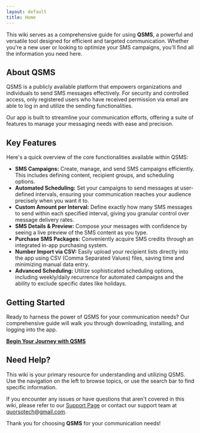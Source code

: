 ```yaml
---
layout: default
title: Home
---
```


This wiki serves as a comprehensive guide for using **QSMS**, a powerful and versatile tool designed for efficient and targeted communication. Whether you're a new user or looking to optimize your SMS campaigns, you'll find all the information you need here.

## About QSMS

QSMS is a publicly available platform that empowers organizations and individuals to send SMS messages effectively. For security and controlled access, only registered users who have received permission via email are able to log in and utilize the sending functionalities.

Our app is built to streamline your communication efforts, offering a suite of features to manage your messaging needs with ease and precision.

## Key Features

Here's a quick overview of the core functionalities available within QSMS:

- **SMS Campaigns:** Create, manage, and send SMS campaigns efficiently. This includes defining content, recipient groups, and scheduling options.
- **Automated Scheduling:** Set your campaigns to send messages at user-defined intervals, ensuring your communication reaches your audience precisely when you want it to.
- **Custom Amount per Interval:** Define exactly how many SMS messages to send within each specified interval, giving you granular control over message delivery rates.
- **SMS Details & Preview:** Compose your messages with confidence by seeing a live preview of the SMS content as you type.
- **Purchase SMS Packages:** Conveniently acquire SMS credits through an integrated in-app purchasing system.
- **Number Import via CSV:** Easily upload your recipient lists directly into the app using CSV (Comma Separated Values) files, saving time and minimizing manual data entry.
- **Advanced Scheduling:** Utilize sophisticated scheduling options, including weekly/daily recurrence for automated campaigns and the ability to exclude specific dates like holidays.

## Getting Started

Ready to harness the power of QSMS for your communication needs? Our comprehensive guide will walk you through downloading, installing, and logging into the app.

[**Begin Your Journey with QSMS**](getting-started.html)

## Need Help?

This wiki is your primary resource for understanding and utilizing QSMS. Use the navigation on the left to browse topics, or use the search bar to find specific information.

If you encounter any issues or have questions that aren't covered in this wiki, please refer to our [Support Page](support.html) or contact our support team at [quorsotech@gmail.com](mailto:quorsotech@gmail.com).

Thank you for choosing **QSMS** for your communication needs!